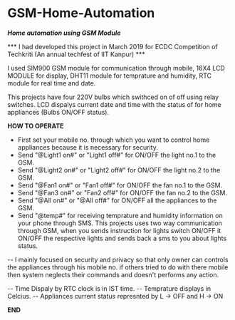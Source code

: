 # GSM-Home-Automation
***Home automation using GSM Module***

*** I had developed this project in March 2019 for ECDC Competition of Techkriti (An annual techfest of IIT Kanpur) ***

I used SIM900 GSM module for communication through mobile, 16X4 LCD MODULE for display, DHT11 module  for temprature and humidity,
RTC module for real time and date.

This projects have four 220V bulbs which swithced on of off using relay switches.
LCD dispalys current date and time with the status of for home appliances (Bulbs ON/OFF status).

******************HOW TO OPERATE******************
- First set your mobile no. through which you want to control home appliances because it is necessary for security.
-  Send "@Light1 on#" or "Light1 off#" for ON/OFF the light no.1  to the GSM.
- Send "@Light2 on#" or "Light2 off#" for ON/OFF the light no.2  to the GSM.
-  Send "@Fan1 on#" or "Fan1 off#" for ON/OFF the fan no.1  to the GSM.
- Send "@Fan3 on#" or "Fan2 off#" for ON/OFF the fan no.2  to the GSM.
- Send "@All on#" or "@All off#" for ON/OFF all the appliances to the GSM.
- Send "@temp#" for receiving temprature and humidity information on your phone through SMS.
This projects uses two way communication through GSM, when you sends instruction for lights switch ON/OFF
it ON/OFF the respective lights and sends back a sms to you about lights status.

-- I mainly focused on security and privacy so that only owner can controls the appliances through his mobile no.
if others tried to do with there mobile then system neglects their commands and doesn't performs any action.

-- Time Dispaly by RTC clock is in IST time.
-- Temprature displays in Celcius.
-- Appliances current status represnted by L -> OFF and H -> ON

****************************END****************************

